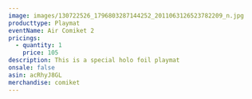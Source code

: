 ```yaml
---
image: images/130722526_1796803287144252_2011063126523782209_n.jpg
producttype: Playmat
eventName: Air Comiket 2
pricings:
  - quantity: 1
    price: 105
description: This is a special holo foil playmat
onsale: false
asin: acRhyJ8GL
merchandise: comiket
---
```

